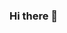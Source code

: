 ### Hi there 👋

<!--
- 🌱 I'm a software engineer.
- 📫 How to reach me: [linkedin](https://linkedin.com/in/nana-adjei-manu) | [twitter](https://twitter.com/nmanu__) | [email](mailto:n.k.a.manu06@gmail.com)
-->

<!--
**claeusdev/claeusdev** is a ✨ _special_ ✨ repository because its `README.md` (this file) appears on your GitHub profile.

Here are some ideas to get you started:

- 🔭 I’m currently working on ...
- 🌱 I’m currently learning ...
- 👯 I’m looking to collaborate on ...
- 🤔 I’m looking for help with ...
- 💬 Ask me about ...
- 📫 How to reach me: ...
- 😄 Pronouns: ...
- ⚡ Fun fact: ...
-->
